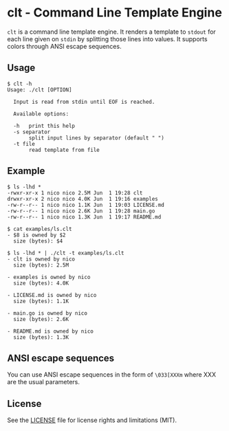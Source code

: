 # clt - Command Line Template Engine

`clt` is a command line template engine. It renders a template to `stdout` for each line given on `stdin` by splitting those lines into values. It supports colors through ANSI escape sequences.

## Usage

```
$ clt -h
Usage: ./clt [OPTION]

  Input is read from stdin until EOF is reached.

  Available options:

  -h   print this help
  -s separator
       split input lines by separator (default " ")
  -t file
       read template from file
```

## Example

```
$ ls -lhd *
-rwxr-xr-x 1 nico nico 2.5M Jun  1 19:28 clt
drwxr-xr-x 2 nico nico 4.0K Jun  1 19:16 examples
-rw-r--r-- 1 nico nico 1.1K Jun  1 19:03 LICENSE.md
-rw-r--r-- 1 nico nico 2.6K Jun  1 19:28 main.go
-rw-r--r-- 1 nico nico 1.3K Jun  1 19:17 README.md

$ cat examples/ls.clt
- $8 is owned by $2
  size (bytes): $4

$ ls -lhd * | ./clt -t examples/ls.clt
- clt is owned by nico
  size (bytes): 2.5M

- examples is owned by nico
  size (bytes): 4.0K

- LICENSE.md is owned by nico
  size (bytes): 1.1K

- main.go is owned by nico
  size (bytes): 2.6K

- README.md is owned by nico
  size (bytes): 1.3K

```

## ANSI escape sequences

You can use ANSI escape sequences in the form of `\033[XXXm` where XXX are the usual parameters.

## License

See the [LICENSE](LICENSE.md) file for license rights and limitations (MIT).
